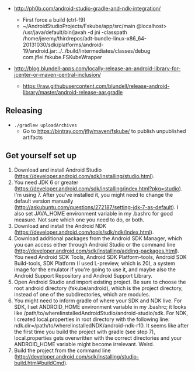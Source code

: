 - http://ph0b.com/android-studio-gradle-and-ndk-integration/
   - First force a build (ctrl-f9)
   - ~/AndroidStudioProjects/Fskube/app/src/main @localhost> /usr/java/default/bin/javah -d jni -classpath /home/jeremy/thirdrepos/adt-bundle-linux-x86_64-20131030/sdk/platforms/android-19/android.jar:../../build/intermediates/classes/debug com.jflei.fskube.FSKubeWrapper

- http://blog.blundell-apps.com/locally-release-an-android-library-for-jcenter-or-maven-central-inclusion/
   - https://raw.githubusercontent.com/blundell/release-android-library/master/android-release-aar.gradle

## Releasing
- `./gradlew uploadArchives`
   - Go to https://bintray.com/jfly/maven/fskube/ to publish unpublished artifacts

## Get yourself set up
1. Download and install Android Studio (https://developer.android.com/sdk/installing/studio.html).
2. You need JDK 6 or greater (https://developer.android.com/sdk/installing/index.html?pkg=studio). I'm using 7. After you've installed it, you might need to change the default version manually (http://askubuntu.com/questions/272187/setting-jdk-7-as-default). I also set JAVA_HOME environment variable in my .bashrc for good measure. Not sure which one you need to do, or both.
3. Download and install the Android NDK (https://developer.android.com/tools/sdk/ndk/index.html).
4. Download additional packages from the Android SDK Manager, which you can access either through Android Studio or the command line (http://developer.android.com/sdk/installing/adding-packages.html). You need Android SDK Tools, Android SDK Platform-tools, Android SDK Build-tools, SDK Platform (I used L-preview, which is 20), a system image for the emulator if you're going to use it, and maybe also the Android Support Repository and Android Support Library.
5. Open Android Studio and import existing project. Be sure to choose the root android directory (fskube/android), which is the project directory, instead of one of the subdirectories, which are modules.
6. You might need to inform gradle of where your SDK and NDK live. For SDK, I set ANDROID_HOME environment variable in my .bashrc; it looks like /path/to/whereIinstalledAndroidStudio/android-studio/sdk. For NDK, I created local.properties in root directory with the following line: ndk.dir=/path/to/whereIinstalledNDK/android-ndk-r10. It seems like after the first time you build the project with gradle (see step 7), local.properties gets overwritten with the correct directories and your ANDROID_HOME variable might become irrelevant. Weird.
7. Build the project from the command line (http://developer.android.com/sdk/installing/studio-build.html#buildCmd).